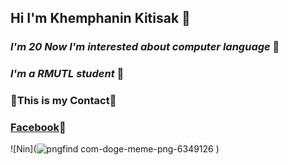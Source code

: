 ## **Hi I'm Khemphanin Kitisak** 👋
### *I'm 20 Now I'm interested about computer language* 🔭
### *I'm a RMUTL student* 👯

### 💬This is my Contact💬
###    [Facebook](https://web.facebook.com/nin.of.zeed/)🌱

![Nin](![pngfind com-doge-meme-png-6349126](https://user-images.githubusercontent.com/118471183/203621815-c12939e2-63e6-45de-bbf1-54389d779fb0.png)
)

<!--
**Khemphanin/Khemphanin** is a ✨ _special_ ✨ repository because its `README.md` (this file) appears on your GitHub profile.

Here are some ideas to get you started:

- 🔭 I’m currently working on ...
- 🌱 I’m currently learning ...
- 👯 I’m looking to collaborate on ...
- 🤔 I’m looking for help with ...
- 💬 Ask me about ...
- 📫 How to reach me: ...
- 😄 Pronouns: ...
- ⚡ Fun fact: ...
-->
